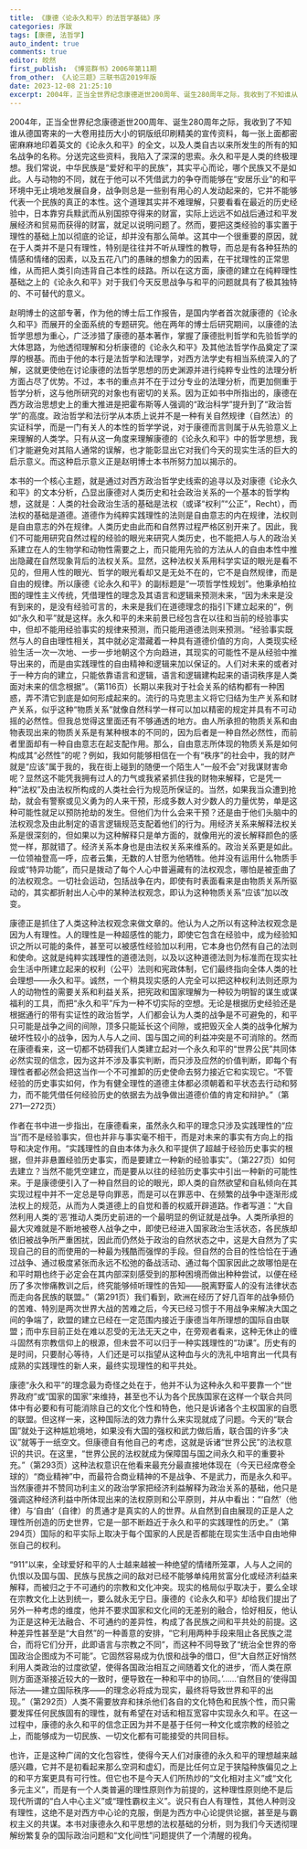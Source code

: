 ```yaml
---
title: 《康德〈论永久和平〉的法哲学基础》序
categories: 序跋
tags: [康德, 法哲学]
auto_indent: true
comments: true
editor: 皎然
first_publish: 《博览群书》2006年第11期
from_other: 《人论三题》三联书店2019年版
date: 2023-12-08 21:25:10
excerpt: 2004年，正当全世界纪念康德逝世200周年、诞生280周年之际，我收到了不知谁从德国寄来的一大卷用挂历大小的铜版纸印刷精美的宣传资料，每一张上面都密密麻麻地印着英文的《论永久和平》的全文，以及人类自古以来所发生的所有的知名战争的名称。分送完这些资料，我陷入了深深的思索。永久和平是人类的终极理想。我们常说，中华民族是“爱好和平的民族”，其实平心而论，哪个民族又不是如此。人与动物的不同，就在于他可以不凭借武力的争夺而能够在“安居乐业”的和平环境中无止境地发展自身，战争则总是一些别有用心的人发动起来的，它并不能够代表一个民族的真正的本性。
---
```

2004年，正当全世界纪念康德逝世200周年、诞生280周年之际，我收到了不知谁从德国寄来的一大卷用挂历大小的铜版纸印刷精美的宣传资料，每一张上面都密密麻麻地印着英文的《论永久和平》的全文，以及人类自古以来所发生的所有的知名战争的名称。分送完这些资料，我陷入了深深的思索。永久和平是人类的终极理想。我们常说，中华民族是“爱好和平的民族”，其实平心而论，哪个民族又不是如此。人与动物的不同，就在于他可以不凭借武力的争夺而能够在“安居乐业”的和平环境中无止境地发展自身，战争则总是一些别有用心的人发动起来的，它并不能够代表一个民族的真正的本性。这个道理其实并不难理解，只要看看在最近的历史经验中，日本靠穷兵黩武而从别国掠夺得来的财富，实际上远远不如战后通过和平发展经济和贸易而获得的财富，就足以说明问题了。然而，要把这类经验的事实置于理性的基础上加以彻底的论证，却并没有那么简单。这其中一个很重要的原因，就在于人类并不是只有理性，特别是往往并不听从理性的教导，而总是有各种狂热的情感和情绪的因素，以及五花八门的愚昧的想象力的因素，在干扰理性的正常思维，从而把人类引向违背自己本性的歧路。所以在这方面，康德的建立在纯粹理性基础之上的《论永久和平》对于我们今天反思战争与和平的问题就具有了极其独特的、不可替代的意义。

赵明博士的这部专著，作为他的博士后工作报告，是国内学者首次就康德的《论永久和平》而展开的全面系统的专题研究。他在两年的博士后研究期间，以康德的法哲学思想为重心，广泛涉猎了康德的基本著作，掌握了康德批判哲学和先验哲学的大体思路，为他透彻理解和分析康德的《论永久和平》及其他法哲学作品奠定了深厚的根基。而由于他的本行是法哲学和法理学，对西方法学史有相当系统深入的了解，这就更使他在讨论康德的法哲学思想的历史渊源并进行纯粹专业性的法理分析方面占尽了优势。不过，本书的重点并不在于过分专业的法理分析，而更加侧重于哲学分析，这与他所研究的对象也有密切的关系。因为正如书中所指出的，康德在西方政治思想史上的重大推进是把霍布斯等人强调的“政治科学”提升到了“政治哲学”的高度。政治哲学和法衍学从本质上说并不是一种有关自然规律（自然法）的实证科学，而是一门有关人的本性的哲学学说，对于康德而言则属于从先验意义上来理解的人类学。只有从这一角度来理解康德的《论永久和平》中的哲学思想，我们才能避免对其陷人通常的误解，也才能彰显出它对我们今天的现实生活的巨大的启示意义。而这种启示意义正是赵明博士本书所努力加以揭示的。

本书的一个核心主题，就是通过对西方政治哲学史线索的追寻以及对康德《论永久和平》的文本分析，凸显出康德对人类历史和社会政治关系的一个基本的哲学构想，这就是：人类的社会政治生活的基础是法权（或译“权利”“公正”，Recht），而法权的基础是道德。道德作为纯粹实践理性的法则是自由意志的内在规律，法权则是自由意志的外在规律。人类历史由此而和自然界过程严格区别开来了。因此，我们不可能用研究自然过程的经验的眼光来研究人类历史，也不能把人与人的政治关系建立在人的生物学和动物性需要之上，而只能用先验的方法从人的自由本性中推出隐藏在自然现象背后的法权关系。显然，这种法权关系用科学实证的眼光是看不见的，但用人性的眼光、哲学的眼光看却又是无处不在的，它不是自然规律，而是自由的规律。所以康德《论永久和平》的副标题是“一项哲学性规划”。他秉承柏拉图的理性主义传统，凭借理性的理念及其语言和逻辑来预测未来，“因为未来是没有到来的，是没有经验可言的，未来是我们在道德理念的指引下建立起来的”，例如“永久和平”就是这样。永久和平的未来前景已经包含在以往和当前的经验事实中，但却不能用经验事实的规律来预测，而只能用道德法则来预测。“经验事实既然与人的自由理性相关，其中就必定潜藏着一种具有道德价值的方向，人类现实经验生活一次一次地、一步一步地朝这个方向趋进，其现实的可能性不是从经验中推导出来的，而是由实践理性的自由精神和逻辑来加以保证的。人们对未来的或者对于一种方向的建立，只能依靠语言和逻辑，语言和逻辑建构起来的语词秩序是人类面对未来的信念根据”。（第116页）长期以来我对于社会关系的结构都有一种困惑，弄不清它到底是如何形成起来的。流行的马克思主义将它归结为生产关系和财产关系，似乎这种“物质关系”就像自然科学一样可以加以精密的规定并具有不可动摇的必然性。但我总觉得这里面还有不够通透的地方。由人所承担的物质关系和由物表现出来的物质关系是有某种根本的不同的，因为后者是一种自然必然性，而前者里面却有一种自由意志在起支配作用。那么，自由意志所体现的物质关系是如何构成其“必然性”的呢？例如，我如何能够相信在一个有“秩序”的社会中，我的财产就是“应该”属于我的，我在街上碰到的随便一个陌生人“一般不会”对我谋财害命呢？显然这不能凭我拥有过人的力气或我紧紧抓住我的财物来解释，它是凭一种“法权”及由法权所构成的人类社会行为规范所保证的。当然，如果我当众遭到抢劫，就会有警察或见义勇为的人来干预，形成多数人对少数人的力量优势，单是这种可能性就足以预防抢劫的发生。但他们为什么会来干预？还是由于他们头脑中的法权观念及由此制定的语言逻辑规范支配着他们的行为。用经济关系来解释法权关系是很深刻的，但如果以为这种解释只是单方面的，就像用光的波长解释颜色的感觉一样，那就错了。经济关系本身也是由法权关系来维系的。政治关系更是如此。一位领袖登高一呼，应者云集，无数的人甘愿为他牺牲。他并没有运用什么物质手段或“特异功能”，而只是拨动了每个人心中普遍藏有的法权观念，哪怕是被歪曲了的法权观念。一切社会运动，包括战争在内，即使有时表面看来是由物质关系所驱动的，其实都折射出人心中的某种法权观念，即认为这种物质关系“应该”加以改变。

康德正是抓住了人类这种法权观念来做文章的。他认为人之所以有这种法权观念是因为人有理性。人的理性是一种超感性的能力，即使它包含在经验中，成为经验知识之所以可能的条件，甚至可以被感性经验加以利用，它本身也仍然有自己的法则和使命。这就是纯粹实践理性的道德法则，以及以这种道德法则为标准而在现实社会生活中所建立起来的权利（公平）法则和宪政体制，它们最终指向全体人类的社会理想——永久和平。诚然，一个稍具现实感的人完全可以把这种权利法则还原为人的动物性的需要关系和利益关系，把宪政和国家理解为一种较为明智的谋生或谋福利的工具，而把“永久和平”斥为一种不切实际的空想。无论是根据历史经验还是根据通行的带有实证性的政治哲学，人们都会认为人类的战争是不可避免的，和平只可能是战争之间的间隙，顶多只能延长这个间隙，或把毁灭全人类的战争化解为破坏性较小的战争，因为人与人之间、国与国之间的利益冲突是不可消除的。然而在康德看来，这一切都不妨碍我们人类建立起对一个永久和平的“世界公民”共同体必然实现的信念，因为这并不涉及事实判断，而只涉及应然的价值判断，即每个有理性者都必然会把这当作一个不可推卸的历史使命去努力接近它和实现它。“不管经验的历史事实如何，作为有健全理性的道德主体都必须朝着和平状态去行动和努力，而不能凭借任何经验历史的依据去为战争做出道德价值的肯定和辩护。”（第271—272页）

作者在书中进一步指出，在康德看来，虽然永久和平的理念只涉及实践理性的“应当”而不是经验事实，但也并非与事实毫不相干，而是对未来的事实有方向上的指导和决定作用。“实践理性的自由本体为永久和平提供了超越于经验历史事实的根据，但并非悬置经验历史事实，而是要建立一种新的经验事实”。（第227页）如何去建立？当然不能凭空建立，而是要从以往的经验历史事实中引出一种新的可能性来。于是康德便引入了一种自然目的论的眼光，即人类的自然欲望和自私倾向在其实现过程中并不一定总是导向罪恶，而是可以在罪恶中、在频繁的战争中逐渐形成法权上的规范，从而为人类道德上的自觉和善的权威开辟道路。作者写道：“大自然利用人类的‘恶’推动人类历史前进的一个最明显的例证就是战争。人类所承担的最大灾难就是不断地被卷人战争之中，即使已经进入国家政治生活状态，各民族却依旧被战争所严重困扰，因此而仍然处于政治的自然状态之中，这是大自然为了实现自己的目的而使用的一种最为残酷而强悍的手段。但自然的合目的性恰恰在于通过战争、通过极度紧张而永远不松弛的备战活动、通过每个国家因此之故哪怕是在和平时期也终于必定会在其内部深刻感受到的那种困境而做出种种尝试，以便在经历了多次惨痛教训之后，终究能够倾听理性的告知——脱离野蛮人的没有法律状态而走向各民族的联盟。”（第291页）我们看到，欧洲在经历了好几百年的战争频仍的苦难、特別是两次世界大战的苦难之后，今天已经习惯于不用战争来解决大国之间的争端了，欧盟的建立已经在一定范围内接近于康德当年所理想的国际自由联盟；而中东目前正处在难以忍受的无法无天之中，在旁观者看来，这种无休止的缠斗固然有宗教信仰上的根源，但未尝不可以归于一种实践理性的“功课”。历史有的是时间，只要耐心等待，人们还是可以指望从这种血与火的洗礼中培育出一代具有成熟的实践理性的新人来，最终实现理性的和平共处。

康德“永久和平”的理念最为奇怪之处在于，他并不认为这种永久和平要靠一个“世界政府”或“国家的国家”来维持，甚至也不认为各个民族国家在这样一个联合共同体中有必要和有可能消除自己的文化个性和特色，他只是诉诸各个主权国家的自愿的联盟。但这样一来，这种国际法的效力靠什么来实现就成了问题。今天的“联合国”就处于这种尴尬境地，如果没有大国的强权和武力做后盾，联合国的许多“决议”就等于一纸空文。但康德自有他自己的考虑，这就是诉诸“世界公民”的法权意识的共识。在这里，“世界公民的法权就成为保障国与国之间永久和平的重要补充。”（第293页）这种法权意识在他看来最充分最直接地体现在（今天已经席卷全球的）“商业精神”中，而最符合商业精神的不是战争、不是武力，而是永久和平。当然康德并不赞同功利主义的政治学家把经济利益解释为政治关系的基础，他只是强调这种经济利益中所体现出来的法权原则和公平原则，并从中看出：“‘自然’（他律）与‘自由’（自律）的贯通才是真实的人的世界。从自然到自由展现的正是人之理性所创造的历史世界，它是一部不断趋近于永久和平的实践理性的历史。”（第294页）国际的和平实际上取决于每个国家的人民是否都能在现实生活中自由地伸张自己的权利。

“911”以来，全球爱好和平的人士越来越被一种绝望的情绪所笼罩，人与人之间的仇恨以及国与国、民族与民族之间的敌对已经不能够单纯用贫富分化或经济利益来解释，而被归之于不可通约的宗教和文化冲突。现实的格局似乎取决于，要么全球在宗教文化上达到统一，要么就永无宁日。康德的《论永久和平》却给我们提出了另外一种考虑的维度，他并不要求国家和文化间的无差别的融合，恰好相反，他认为正是这种无法融合、不可通约的差异性，构成了各民族之间和平共处的前提。这种差异性甚至是“大自然”的一种善意的安排，“它利用两种手段来阻止各民族之混合，而将它们分开，此即语言与宗教之不同”，而这种不同导致了“统治全世界的帝国政治企图成为不可能”。它固然容易成为仇恨和战争的借口，但“大自然正好悄然利用人类政治的过度欲望，使得各国政治相互之间随着文化的进步，‘而人类在原则方面逐渐接近较大的一致时，便导致在一种和平中的协同。’……‘自然目的’使得国际法——建立国际秩序——的理念必将成为现实，最终将导致世界和平的出现。”（第292页）人类不需要放弃和抹杀他们各自的文化特色和民族个性，而只需要发挥任何民族固有的理性，就有希望在对话和相互宽容中实现永久和平。在这一过程中，康德的永久和平的信念正因为并不是基于任何一种文化或宗教的经验之上，而能够成为一切民族、一切文化都有可能接受的共同目标。

也许，正是这种广阔的文化包容性，使得今天人们对康德的永久和平的理想越来越感兴趣，它并不是初看起来那么空洞和虚幻，而是比任何立足于狭隘种族偏见之上的和平方案更具有可行性。但它也不是今天人们所热炒的“文化相对主义”或“文化多元主义”，而是有一个人类普遍的理性原则作为前提的，这种理性原则绝不是后现代所谓的“白人中心主义”或“理性霸权主义”。说只有白人有理性，其他人种则没有理性，这绝不是对西方中心论的克服，倒是为西方中心论提供论据，甚至是与霸权主义的共谋。本书对康德永久和平思想的法权基础的分析，则为我们今天透彻理解纷繁复杂的国际政治问题和“文化间性”问题提供了一个清醒的视角。
